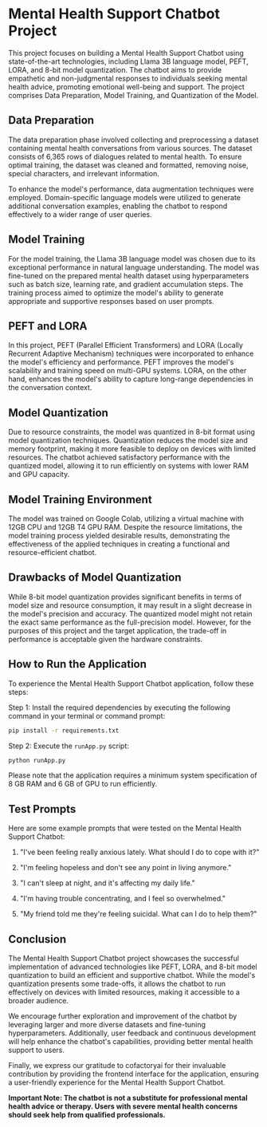 # Mental Health Support Chatbot Project

This project focuses on building a Mental Health Support Chatbot using state-of-the-art technologies, including Llama 3B language model, PEFT, LORA, and 8-bit model quantization. The chatbot aims to provide empathetic and non-judgmental responses to individuals seeking mental health advice, promoting emotional well-being and support. The project comprises Data Preparation, Model Training, and Quantization of the Model.

## Data Preparation

The data preparation phase involved collecting and preprocessing a dataset containing mental health conversations from various sources. The dataset consists of 6,365 rows of dialogues related to mental health. To ensure optimal training, the dataset was cleaned and formatted, removing noise, special characters, and irrelevant information.

To enhance the model's performance, data augmentation techniques were employed. Domain-specific language models were utilized to generate additional conversation examples, enabling the chatbot to respond effectively to a wider range of user queries.

## Model Training

For the model training, the Llama 3B language model was chosen due to its exceptional performance in natural language understanding. The model was fine-tuned on the prepared mental health dataset using hyperparameters such as batch size, learning rate, and gradient accumulation steps. The training process aimed to optimize the model's ability to generate appropriate and supportive responses based on user prompts.

## PEFT and LORA

In this project, PEFT (Parallel Efficient Transformers) and LORA (Locally Recurrent Adaptive Mechanism) techniques were incorporated to enhance the model's efficiency and performance. PEFT improves the model's scalability and training speed on multi-GPU systems. LORA, on the other hand, enhances the model's ability to capture long-range dependencies in the conversation context.

## Model Quantization

Due to resource constraints, the model was quantized in 8-bit format using model quantization techniques. Quantization reduces the model size and memory footprint, making it more feasible to deploy on devices with limited resources. The chatbot achieved satisfactory performance with the quantized model, allowing it to run efficiently on systems with lower RAM and GPU capacity.

## Model Training Environment

The model was trained on Google Colab, utilizing a virtual machine with 12GB CPU and 12GB T4 GPU RAM. Despite the resource limitations, the model training process yielded desirable results, demonstrating the effectiveness of the applied techniques in creating a functional and resource-efficient chatbot.

## Drawbacks of Model Quantization

While 8-bit model quantization provides significant benefits in terms of model size and resource consumption, it may result in a slight decrease in the model's precision and accuracy. The quantized model might not retain the exact same performance as the full-precision model. However, for the purposes of this project and the target application, the trade-off in performance is acceptable given the hardware constraints.

## How to Run the Application

To experience the Mental Health Support Chatbot application, follow these steps:

Step 1: Install the required dependencies by executing the following command in your terminal or command prompt:

```bash
pip install -r requirements.txt
```

Step 2: Execute the `runApp.py` script:

```bash
python runApp.py
```

Please note that the application requires a minimum system specification of 8 GB RAM and 6 GB of GPU to run efficiently.

## Test Prompts

Here are some example prompts that were tested on the Mental Health Support Chatbot:

1. "I've been feeling really anxious lately. What should I do to cope with it?"

2. "I'm feeling hopeless and don't see any point in living anymore."

3. "I can't sleep at night, and it's affecting my daily life."

4. "I'm having trouble concentrating, and I feel so overwhelmed."

5. "My friend told me they're feeling suicidal. What can I do to help them?"

## Conclusion

The Mental Health Support Chatbot project showcases the successful implementation of advanced technologies like PEFT, LORA, and 8-bit model quantization to build an efficient and supportive chatbot. While the model's quantization presents some trade-offs, it allows the chatbot to run effectively on devices with limited resources, making it accessible to a broader audience.

We encourage further exploration and improvement of the chatbot by leveraging larger and more diverse datasets and fine-tuning hyperparameters. Additionally, user feedback and continuous development will help enhance the chatbot's capabilities, providing better mental health support to users.

Finally, we express our gratitude to cofactoryai for their invaluable contribution by providing the frontend interface for the application, ensuring a user-friendly experience for the Mental Health Support Chatbot.

**Important Note: The chatbot is not a substitute for professional mental health advice or therapy. Users with severe mental health concerns should seek help from qualified professionals.**
